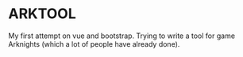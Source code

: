 # ARKTOOL

My first attempt on vue and bootstrap. Trying to write a tool for game Arknights (which a lot of people have already done).
